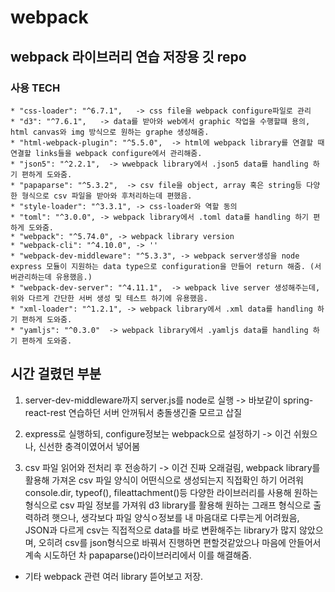 # webpack

## webpack 라이브러리 연습 저장용 깃 repo

### 사용 TECH 
    * "css-loader": "^6.7.1",   -> css file을 webpack configure파일로 관리
    * "d3": "^7.6.1",   -> data를 받아와 web에서 graphic 작업을 수행할떄 용의, html canvas와 img 방식으로 원하는 graphe 생성해줌.
    * "html-webpack-plugin": "^5.5.0",  -> html에 webpack library를 연결할 때 연결할 links들을 webpack configure에서 관리해줌.
    * "json5": "^2.2.1",  -> wwebpack library에서 .json5 data를 handling 하기 편하게 도와줌.
    * "papaparse": "^5.3.2",  -> csv file을 object, array 혹은 string등 다양한 형식으로 csv 파일을 받아와 후처리하는데 편했음. 
    * "style-loader": "^3.3.1", -> css-loader와 역할 동의
    * "toml": "^3.0.0", -> webpack library에서 .toml data를 handling 하기 편하게 도와줌.
    * "webpack": "^5.74.0", -> webpack library version
    * "webpack-cli": "^4.10.0", -> ''
    * "webpack-dev-middleware": "^5.3.3", -> webpack server생성을 node express 모듈이 지원하는 data type으로 configuration을 만들어 return 해줌. (서버관리하는데 유용했음.)
    * "webpack-dev-server": "^4.11.1",  -> webpack live server 생성해주는데, 위와 다르게 간단한 서버 생성 및 테스트 하기에 유용했음. 
    * "xml-loader": "^1.2.1", -> webpack library에서 .xml data를 handling 하기 편하게 도와줌.
    * "yamljs": "^0.3.0"  -> webpack library에서 .yamljs data를 handling 하기 편하게 도와줌.


## 시간 걸렸던 부분

1. server-dev-middleware까지 server.js를 node로 실행  -> 바보같이 spring-react-rest 연습하던 서버 안꺼둬서 충돌생긴줄 모르고 삽질

2. express로 실행하되, configure정보는 webpack으로 설정하기 -> 이건 쉬웠으나, 신선한 충격이였어서 넣어봄

3. csv 파일 읽어와 전처리 후 전송하기  -> 이건 진짜 오래걸림, webpack library를 활용해 가져온 csv 파일 양식이 어떤식으로 생성되는지 직접확인 하기 어려워 console.dir, typeof(), fileattachment()등 다양한 라이브러리를 사용해 원하는 형식으로 csv 파일 정보를 가져워 d3 library를 활용해 원하는 그래프 형식으로 출력하려 햇으나, 생각보다 파일 양식ㅇ정보를 내 마음대로 다루는게 어려웠음, JSON과 다르게 csv는 직접적으로  data를 바로 변환해주는 library가 많지 않았으며, 오히려 csv를 json형식으로 바꿔서 진행하면 편할것같았으나 마음에 안들어서  계속 시도하던 차 papaparse()라이브러리에서 이를 해결해줌.     

* 기타 webpack 관련 여러 library 뜯어보고 저장.
